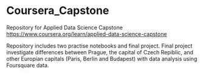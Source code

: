 # Coursera_Capstone

Repository for Applied Data Science Capstone https://www.coursera.org/learn/applied-data-science-capstone

Repository includes two practise notebooks and final project. Final project investigate differences between Prague, the capital of Czech Repiblic, and other Europian capitals (Paris, Berlin and Budapest) with data analysis using Foursquare data.
